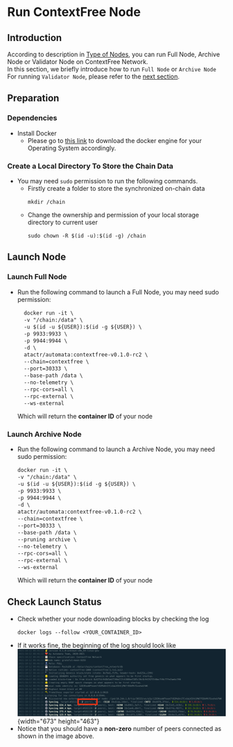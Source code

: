 # Run ContextFree Node
## Introduction
According to description in [Type of Nodes](./node-type.md), you can run Full Node, Archive Node or Validator Node on ContextFree Network.<br>
In this section, we briefly introduce how to run `Full Node` or `Archive Node`<br>
For running `Validator Node`, please refer to the [next section](./run-validator.md).

## Preparation
### Dependencies
- Install Docker
  - Please go to [this link](https://docs.docker.com/get-docker/) to download the docker engine for your Operating System accordingly.
### Create a Local Directory To Store the Chain Data
- You may need `sudo` permission to run the following commands.
  - Firstly create a folder to store the synchronized on-chain data
    ```
    mkdir /chain
    ```
  - Change the ownership and permission of your local storage directory to current user
    ```
    sudo chown -R $(id -u):$(id -g) /chain
    ```
## Launch Node
### Launch Full Node
- Run the following command to launch a Full Node, you may need sudo permission:
  ```
    docker run -it \
    -v "/chain:/data" \
    -u $(id -u ${USER}):$(id -g ${USER}) \
    -p 9933:9933 \
    -p 9944:9944 \
    -d \
    atactr/automata:contextfree-v0.1.0-rc2 \
    --chain=contextfree \
    --port=30333 \
    --base-path /data \
    --no-telemetry \
    --rpc-cors=all \
    --rpc-external \
    --ws-external
  ```
  Which will return the **container ID** of your node

### Launch Archive Node
- Run the following command to launch a Archive Node, you may need sudo permission:
    ```
    docker run -it \
    -v "/chain:/data" \
    -u $(id -u ${USER}):$(id -g ${USER}) \
    -p 9933:9933 \
    -p 9944:9944 \
    -d \
    atactr/automata:contextfree-v0.1.0-rc2 \
    --chain=contextfree \
    --port=30333 \
    --base-path /data \
    --pruning archive \
    --no-telemetry \
    --rpc-cors=all \
    --rpc-external \
    --ws-external
    ```
  Which will return the **container ID** of your node

## Check Launch Status
- Check whether your node downloading blocks by checking the log
  ```
  docker logs --follow <YOUR_CONTAINER_ID>
  ```
- If it works fine, the beginning of the log should look like<br>
  ![](../../assets/canaryimg/node_logs.png){width="673" height="463"}<br>
- Notice that you should have a **non-zero** number of peers connected as shown in the image above.
